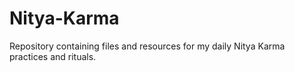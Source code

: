 # Nitya-Karma
Repository containing files and resources for my daily Nitya Karma practices and rituals.
